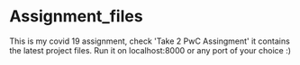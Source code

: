 # Assignment_files
This is my covid 19 assignment, check 'Take 2 PwC Assingment' it contains the latest project files. 
Run it on localhost:8000 or any port of your choice :) 
